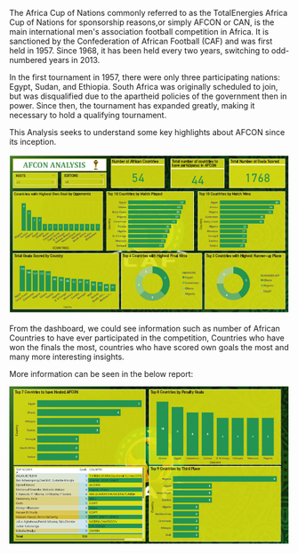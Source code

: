 The Africa Cup of Nations commonly referred to as the TotalEnergies Africa Cup of Nations for sponsorship reasons,or simply AFCON or CAN, is the main international men's association football competition in Africa. It is sanctioned by the Confederation of African Football (CAF) and was first held in 1957. Since 1968, it has been held every two years, switching to odd-numbered years in 2013.

In the first tournament in 1957, there were only three participating nations: Egypt, Sudan, and Ethiopia. South Africa was originally scheduled to join, but was disqualified due to the apartheid policies of the government then in power. Since then, the tournament has expanded greatly, making it necessary to hold a qualifying tournament.

This Analysis seeks to understand some key highlights about AFCON since its inception.

![alt text](<Afcon Dashboard.png>)

From the dashboard, we could see information such as number of African Countries to have ever participated in the competition, Countries who have won the finals the most, countries who have scored own goals the most and many more interesting insights.

More information can be seen in the below report:

![alt text](<Screenshot (39).png>)